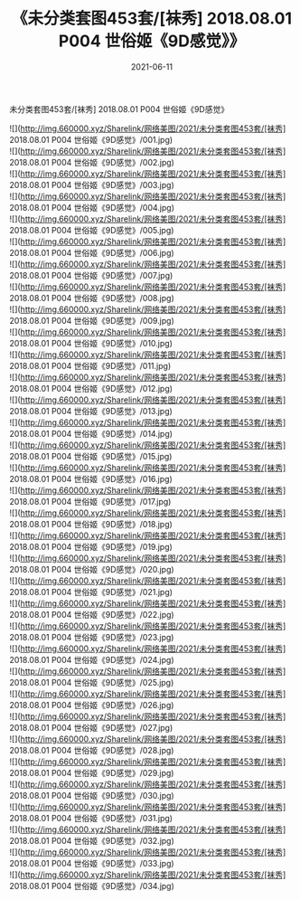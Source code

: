 ﻿---
layout: post
title:  《未分类套图453套/[袜秀] 2018.08.01 P004 世俗姬《9D感觉》》
date:   2021-06-11
img: http://img.660000.xyz/Sharelink/网络美图/2021/未分类套图453套/[袜秀] 2018.08.01 P004 世俗姬《9D感觉》/000.jpg
categories: [美女, 清纯, 唯美]
---

未分类套图453套/[袜秀] 2018.08.01 P004 世俗姬《9D感觉》

 ![](http://img.660000.xyz/Sharelink/网络美图/2021/未分类套图453套/[袜秀] 2018.08.01 P004 世俗姬《9D感觉》/001.jpg) <br>![](http://img.660000.xyz/Sharelink/网络美图/2021/未分类套图453套/[袜秀] 2018.08.01 P004 世俗姬《9D感觉》/002.jpg) <br>![](http://img.660000.xyz/Sharelink/网络美图/2021/未分类套图453套/[袜秀] 2018.08.01 P004 世俗姬《9D感觉》/003.jpg) <br>![](http://img.660000.xyz/Sharelink/网络美图/2021/未分类套图453套/[袜秀] 2018.08.01 P004 世俗姬《9D感觉》/004.jpg) <br>![](http://img.660000.xyz/Sharelink/网络美图/2021/未分类套图453套/[袜秀] 2018.08.01 P004 世俗姬《9D感觉》/005.jpg) <br>![](http://img.660000.xyz/Sharelink/网络美图/2021/未分类套图453套/[袜秀] 2018.08.01 P004 世俗姬《9D感觉》/006.jpg) <br>![](http://img.660000.xyz/Sharelink/网络美图/2021/未分类套图453套/[袜秀] 2018.08.01 P004 世俗姬《9D感觉》/007.jpg) <br>![](http://img.660000.xyz/Sharelink/网络美图/2021/未分类套图453套/[袜秀] 2018.08.01 P004 世俗姬《9D感觉》/008.jpg) <br>![](http://img.660000.xyz/Sharelink/网络美图/2021/未分类套图453套/[袜秀] 2018.08.01 P004 世俗姬《9D感觉》/009.jpg) <br>![](http://img.660000.xyz/Sharelink/网络美图/2021/未分类套图453套/[袜秀] 2018.08.01 P004 世俗姬《9D感觉》/010.jpg) <br>![](http://img.660000.xyz/Sharelink/网络美图/2021/未分类套图453套/[袜秀] 2018.08.01 P004 世俗姬《9D感觉》/011.jpg) <br>![](http://img.660000.xyz/Sharelink/网络美图/2021/未分类套图453套/[袜秀] 2018.08.01 P004 世俗姬《9D感觉》/012.jpg) <br>![](http://img.660000.xyz/Sharelink/网络美图/2021/未分类套图453套/[袜秀] 2018.08.01 P004 世俗姬《9D感觉》/013.jpg) <br>![](http://img.660000.xyz/Sharelink/网络美图/2021/未分类套图453套/[袜秀] 2018.08.01 P004 世俗姬《9D感觉》/014.jpg) <br>![](http://img.660000.xyz/Sharelink/网络美图/2021/未分类套图453套/[袜秀] 2018.08.01 P004 世俗姬《9D感觉》/015.jpg) <br>![](http://img.660000.xyz/Sharelink/网络美图/2021/未分类套图453套/[袜秀] 2018.08.01 P004 世俗姬《9D感觉》/016.jpg) <br>![](http://img.660000.xyz/Sharelink/网络美图/2021/未分类套图453套/[袜秀] 2018.08.01 P004 世俗姬《9D感觉》/017.jpg) <br>![](http://img.660000.xyz/Sharelink/网络美图/2021/未分类套图453套/[袜秀] 2018.08.01 P004 世俗姬《9D感觉》/018.jpg) <br>![](http://img.660000.xyz/Sharelink/网络美图/2021/未分类套图453套/[袜秀] 2018.08.01 P004 世俗姬《9D感觉》/019.jpg) <br>![](http://img.660000.xyz/Sharelink/网络美图/2021/未分类套图453套/[袜秀] 2018.08.01 P004 世俗姬《9D感觉》/020.jpg) <br>![](http://img.660000.xyz/Sharelink/网络美图/2021/未分类套图453套/[袜秀] 2018.08.01 P004 世俗姬《9D感觉》/021.jpg) <br>![](http://img.660000.xyz/Sharelink/网络美图/2021/未分类套图453套/[袜秀] 2018.08.01 P004 世俗姬《9D感觉》/022.jpg) <br>![](http://img.660000.xyz/Sharelink/网络美图/2021/未分类套图453套/[袜秀] 2018.08.01 P004 世俗姬《9D感觉》/023.jpg) <br>![](http://img.660000.xyz/Sharelink/网络美图/2021/未分类套图453套/[袜秀] 2018.08.01 P004 世俗姬《9D感觉》/024.jpg) <br>![](http://img.660000.xyz/Sharelink/网络美图/2021/未分类套图453套/[袜秀] 2018.08.01 P004 世俗姬《9D感觉》/025.jpg) <br>![](http://img.660000.xyz/Sharelink/网络美图/2021/未分类套图453套/[袜秀] 2018.08.01 P004 世俗姬《9D感觉》/026.jpg) <br>![](http://img.660000.xyz/Sharelink/网络美图/2021/未分类套图453套/[袜秀] 2018.08.01 P004 世俗姬《9D感觉》/027.jpg) <br>![](http://img.660000.xyz/Sharelink/网络美图/2021/未分类套图453套/[袜秀] 2018.08.01 P004 世俗姬《9D感觉》/028.jpg) <br>![](http://img.660000.xyz/Sharelink/网络美图/2021/未分类套图453套/[袜秀] 2018.08.01 P004 世俗姬《9D感觉》/029.jpg) <br>![](http://img.660000.xyz/Sharelink/网络美图/2021/未分类套图453套/[袜秀] 2018.08.01 P004 世俗姬《9D感觉》/030.jpg) <br>![](http://img.660000.xyz/Sharelink/网络美图/2021/未分类套图453套/[袜秀] 2018.08.01 P004 世俗姬《9D感觉》/031.jpg) <br>![](http://img.660000.xyz/Sharelink/网络美图/2021/未分类套图453套/[袜秀] 2018.08.01 P004 世俗姬《9D感觉》/032.jpg) <br>![](http://img.660000.xyz/Sharelink/网络美图/2021/未分类套图453套/[袜秀] 2018.08.01 P004 世俗姬《9D感觉》/033.jpg) <br>![](http://img.660000.xyz/Sharelink/网络美图/2021/未分类套图453套/[袜秀] 2018.08.01 P004 世俗姬《9D感觉》/034.jpg) <br>